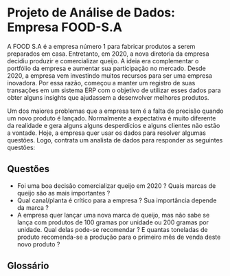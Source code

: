 # Projeto de Análise de Dados: Empresa FOOD-S.A

A FOOD S.A é a empresa número 1 para fabricar produtos a serem preparados em casa. Entretanto, em 2020, a nova diretoria da empresa decidiu produzir e comercializar queijo. A ideia era complementar o portfólio da empresa e aumentar sua participação no mercado. Desde 2020, a empresa vem investindo muitos recursos para ser uma empresa inovadora. Por essa razão, começou a manter um registro de suas transações em um sistema ERP com o objetivo de utilizar esses dados para obter alguns insights que ajudassem a desenvolver melhores produtos.

Um dos maiores problemas que a empresa tem é a falta de precisão quando um novo produto é lançado. Normalmente a expectativa é muito diferente da realidade e gera alguns alguns desperdícios e alguns clientes não estão a vontade. Hoje, a empresa quer usar os dados para resolver algumas questões. Logo, contrata um analista de dados para responder as seguintes questões:

## Questões

- Foi uma boa decisão comercializar queijo em 2020 ? Quais marcas de queijo são as mais importantes ?
- Qual canal/planta é crítico para a empresa ? Sua importância depende da marca ?
- A empresa quer lançar uma nova marca de queijo, mas não sabe se lança com produtos de 100 gramas por unidade ou 200 gramas por unidade. Qual delas pode-se recomendar ? E quantas toneladas de produto recomenda-se a produção para o primeiro mês de venda deste novo produto ?

## Glossário
